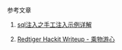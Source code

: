 

参考文章

1. [sql注入之手工注入示例详解](http://www.jb51.net/article/93442.htm)

2. [Redtiger Hackit Writeup - 乘物游心](http://blog.spoock.com/2016/07/25/redtiger-writeup/)